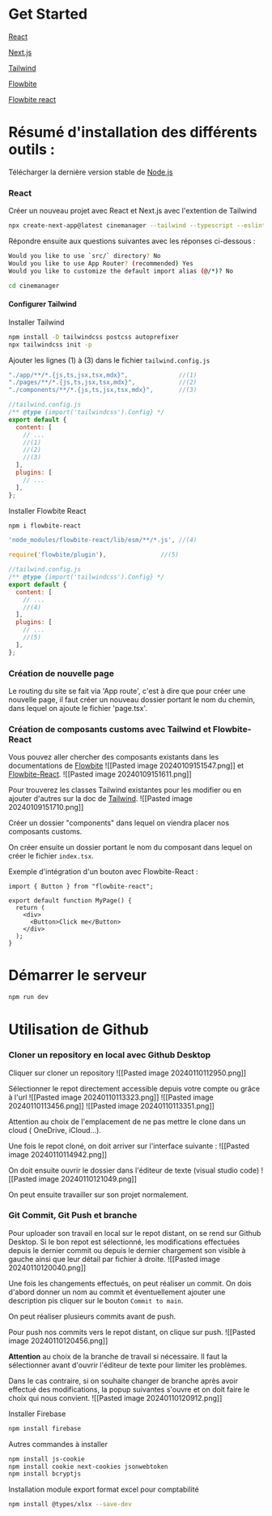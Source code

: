 # Get Started

[React](https://fr.react.dev/learn/installation)

[Next.js](https://nextjs.org/docs/getting-started/installation)

[Tailwind](https://tailwindcss.com/docs/installation)

[Flowbite](https://flowbite.com/docs/getting-started/next-js/)

[Flowbite react](https://www.flowbite-react.com/docs/guides/next-js)

# Résumé d'installation des différents outils :

Télécharger la dernière version stable de [Node.js](https://nodejs.org/en)

### React

Créer un nouveau projet avec React et Next.js avec l'extention de Tailwind

```bash
npx create-next-app@latest cinemanager --tailwind --typescript --eslint
```

Répondre ensuite aux questions suivantes avec les réponses ci-dessous :

```bash
Would you like to use `src/` directory? No
Would you like to use App Router? (recommended) Yes
Would you like to customize the default import alias (@/*)? No
```

```bash
cd cinemanager
```

#### Configurer Tailwind

Installer Tailwind

```bash
npm install -D tailwindcss postcss autoprefixer
npx tailwindcss init -p
```

Ajouter les lignes (1) à (3) dans le fichier `tailwind.config.js`

```ts
"./app/**/*.{js,ts,jsx,tsx,mdx}",              //(1)
"./pages/**/*.{js,ts,jsx,tsx,mdx}",            //(2)
"./components/**/*.{js,ts,jsx,tsx,mdx}",       //(3)
```

```js
//tailwind.config.js
/** @type {import('tailwindcss').Config} */
export default {
  content: [
    // ...
    //(1)
    //(2)
    //(3)
  ],
  plugins: [
    // ...
  ],
};
```

Installer Flowbite React

```bash
npm i flowbite-react
```

```js
'node_modules/flowbite-react/lib/esm/**/*.js', //(4)
```

```js
require('flowbite/plugin'),               //(5)
```

```js
//tailwind.config.js
/** @type {import('tailwindcss').Config} */
export default {
  content: [
    // ...
    //(4)
  ],
  plugins: [
    // ...
    //(5)
  ],
};
```

### Création de nouvelle page

Le routing du site se fait via 'App route', c'est à dire que pour créer une nouvelle page, il faut créer un nouveau dossier portant le nom du chemin, dans lequel on ajoute le fichier 'page.tsx'.

### Création de composants customs avec Tailwind et Flowbite-React

Vous pouvez aller chercher des composants existants dans les documentations de [Flowbite](https://flowbite.com/docs/components/buttons/)
![[Pasted image 20240109151547.png]] et [Flowbite-React](https://www.flowbite-react.com/docs/components/button).
![[Pasted image 20240109151611.png]]

Pour trouverez les classes Tailwind existantes pour les modifier ou en ajouter d'autres sur la doc de [Tailwind](https://tailwindcss.com/docs/container).
![[Pasted image 20240109151710.png]]

Créer un dossier "components" dans lequel on viendra placer nos composants customs.

On créer ensuite un dossier portant le nom du composant dans lequel on créer le fichier `index.tsx`.

Exemple d'intégration d'un bouton avec Flowbite-React :

```tsx
import { Button } from "flowbite-react";

export default function MyPage() {
  return (
    <div>
      <Button>Click me</Button>
    </div>
  );
}
```

# Démarrer le serveur

```bash
npm run dev
```

# Utilisation de Github

### Cloner un repository en local avec Github Desktop

Cliquer sur cloner un repository
![[Pasted image 20240110112950.png]]

Sélectionner le repot directement accessible depuis votre compte ou grâce à l'url
![[Pasted image 20240110113323.png]]
![[Pasted image 20240110113456.png]]
![[Pasted image 20240110113351.png]]

Attention au choix de l'emplacement de ne pas mettre le clone dans un cloud ( OneDrive, iCloud...).

Une fois le repot cloné, on doit arriver sur l'interface suivante :
![[Pasted image 20240110114942.png]]

On doit ensuite ouvrir le dossier dans l'éditeur de texte (visual studio code)
![[Pasted image 20240110121049.png]]

On peut ensuite travailler sur son projet normalement.

### Git Commit, Git Push et branche

Pour uploader son travail en local sur le repot distant, on se rend sur Github Desktop.
Si le bon repot est sélectionné, les modifications effectuées depuis le dernier commit ou depuis le dernier chargement son visible à gauche ainsi que leur détail par fichier à droite.
![[Pasted image 20240110120040.png]]

Une fois les changements effectués, on peut réaliser un commit.
On dois d'abord donner un nom au commit et éventuellement ajouter une description pis cliquer sur le bouton `Commit to main`.

On peut réaliser plusieurs commits avant de push.

Pour push nos commits vers le repot distant, on clique sur push.
![[Pasted image 20240110120456.png]]

**Attention** au choix de la branche de travail si nécessaire.
Il faut la sélectionner avant d'ouvrir l'éditeur de texte pour limiter les problèmes.

Dans le cas contraire, si on souhaite changer de branche après avoir effectué des modifications, la popup suivantes s'ouvre et on doit faire le choix qui nous convient.
![[Pasted image 20240110120912.png]]

Installer Firebase

```bash
npm install firebase
```

Autres commandes à installer

```bash
npm install js-cookie
npm install cookie next-cookies jsonwebtoken
npm install bcryptjs
```

Installation module export format excel pour comptabilité

```bash
npm install @types/xlsx --save-dev
```
